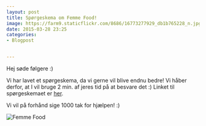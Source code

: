 ```yaml
---
layout: post
title: Spørgeskema om Femme Food!
image: https://farm9.staticflickr.com/8686/16773277929_db1b765228_n.jpg
date: 2015-03-28 23:25
categories:
- Blogpost


---
```



Hej søde følgere :) 

Vi har lavet et spørgeskema, da vi gerne vil blive endnu bedre! Vi håber derfor, at I vil bruge 2 min. af jeres tid på at besvare det :) Linket til spørgeskemaet er [her](https://docs.google.com/forms/d/1DOWK4k656HoD5F6cNZ0ofln4khO7Go_AxwbUGInXDNI/viewform).

Vi vil på forhånd sige 1000 tak for hjælpen! :)

![Femme Food](https://farm9.staticflickr.com/8686/16773277929_db1b765228.jpg)











